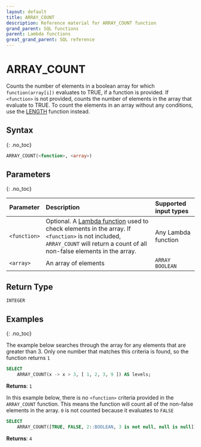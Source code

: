 ```yaml
---
layout: default
title: ARRAY_COUNT
description: Reference material for ARRAY_COUNT function
grand_parent: SQL functions
parent: Lambda functions
great_grand_parent: SQL reference
---
```



# ARRAY\_COUNT
Counts the number of elements in a boolean array for which `function(array[i])` evaluates to TRUE, if a function is provided. 
If `<function>` is not provided, counts the number of elements in the array that evaluate to TRUE.
To count the elements in an array without any conditions, use the [LENGTH](../array/length.md) function instead.

## Syntax
{: .no_toc}

```sql
ARRAY_COUNT(<function>, <array>)
```
## Parameters
{: .no_toc} 

| Parameter | Description         | Supported input types | 
| :--------- | :-------------------------------------------- | :--------| 
| `<function>`  | Optional. A [Lambda function](../../../Guides/working-with-semi-structured-data/working-with-arrays.md#lambda-function-general-syntax) used to check elements in the array. If `<function>` is not included, `ARRAY_COUNT` will return a count of all non-false elements in the array. | Any Lambda function | 
| `<array>`   | An array of elements | `ARRAY BOOLEAN` | 

## Return Type
`INTEGER`

## Examples
{: .no_toc}

The example below searches through the array for any elements that are greater than 3. Only one number that matches this criteria is found, so the function returns `1`

```sql
SELECT
	ARRAY_COUNT(x -> x > 3, [ 1, 2, 3, 9 ]) AS levels;
```

**Returns**: `1`

In this example below, there is no `<function>` criteria provided in the `ARRAY_COUNT` function. This means the function will count all of the non-false elements in the array. `0` is not counted because it evaluates to `FALSE`

```sql
SELECT
	ARRAY_COUNT([TRUE, FALSE, 2::BOOLEAN, 3 is not null, null is null]) AS levels;
```

**Returns**: `4`